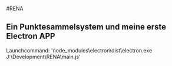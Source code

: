 #RENA
## Ein Punktesammelsystem und meine erste Electron APP

Launchcommand:
'node_modules\electron\dist\electron.exe J:\Development\RENA\main.js'